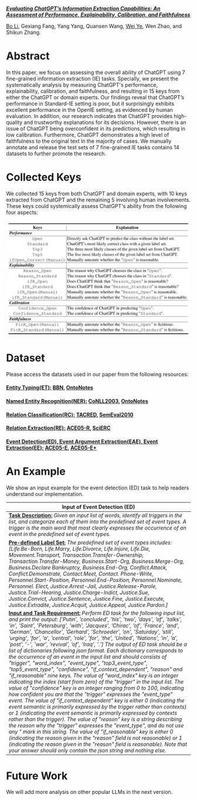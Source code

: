 [***Evaluating ChatGPT’s Information Extraction Capabilities: An Assessment of Performance, Explainability, Calibration, and Faithfulness***](https://arxiv.org/abs/2304.11633)

[Bo Li](https://deepblue666.github.io/), Gexiang Fang, Yang Yang, Quansen Wang, [Wei Ye](https://se.pku.edu.cn/kcl/weiye/), Wen Zhao, and Shikun Zhang. 


# Abstract

In this paper, we focus on assessing the overall ability of ChatGPT using 7 fine-grained information extraction (IE) tasks. Specially, we present the systematically analysis by measuring ChatGPT's performance, explainability, calibration, and faithfulness, and resulting in 15 keys from either the ChatGPT or domain experts. Our findings reveal that ChatGPT’s performance in Standard-IE setting is poor, but it surprisingly exhibits excellent performance in the OpenIE setting, as evidenced by human evaluation. In addition, our research indicates that ChatGPT provides high-quality and trustworthy explanations for its decisions. However, there is an issue of ChatGPT being overconfident in its predictions, which resulting in low calibration. Furthermore, ChatGPT demonstrates a high level of faithfulness to the original text in the majority of cases. We manually annotate and release the test sets of 7 fine-grained IE tasks contains 14 datasets to further promote the research. 

# Collected Keys

We collected 15 keys from both ChatGPT and domain experts, with 10 keys extracted from ChatGPT and the remaining 5 involving human involvements. These keys could systemically assess ChatGPT's ability from the following four aspects: 

![keys](https://github.com/pkuserc/ChatGPT_for_IE/blob/main/Image/keys.jpg)

# Dataset
Please access the datasets used in our paper from the following resources:

#### <ins>Entity Typing(ET):</ins>  [BBN](https://catalog.ldc.upenn.edu/LDC2005T33), [OntoNotes](https://catalog.ldc.upenn.edu/LDC2013T19)
#### <ins>Named Entity Recognition(NER):</ins>  [CoNLL2003](https://huggingface.co/datasets/conll2003), [OntoNotes](https://catalog.ldc.upenn.edu/LDC2013T19)
#### <ins>Relation Classification(RC):</ins>  [TACRED](https://nlp.stanford.edu/projects/tacred/), [SemEval2010](http://www.kozareva.com/downloads.html)
#### <ins>Relation Extraction(RE):</ins>  [ACE05-R](https://catalog.ldc.upenn.edu/LDC2006T06), [SciERC](http://nlp.cs.washington.edu/sciIE/)
#### <ins>Event Detection(ED), Event Argument Extraction(EAE), Event Extraction(EE):</ins>  [ACE05-E](https://catalog.ldc.upenn.edu/LDC2006T06), [ACE05-E+](https://catalog.ldc.upenn.edu/LDC2006T06)


# An Example

We show an input example for the event detection (ED) task to help readers understand our implementation.

|  **Input of Event Detection (ED)**  |
|  ---- |
| **<ins>Task Description:</ins>** *Given an input list of words, identify all triggers in the list, and categorize each of them into the predefined set of event types. A trigger is the main word that most clearly expresses the occurrence of an event in the predefined set of event types.* |
| **<ins>Pre-defined Label Set:<ins>** *The predefined set of event types includes: \[Life.Be-Born, Life.Marry, Life.Divorce, Life.Injure, Life.Die, Movement.Transport, Transaction.Transfer-Ownership, Transaction.Transfer-Money, Business.Start-Org, Business.Merge-Org, Business.Declare Bankruptcy, Business.End-Org, Conflict.Attack, Conflict.Demonstrate, Contact.Meet, Contact. Phone-Write, Personnel.Start-Position, Personnel.End-Position, Personnel.Nominate, Personnel. Elect, Justice.Arrest-Jail, Justice.Release-Parole, Justice.Trial-Hearing, Justice.Charge-Indict, Justice.Sue, Justice.Convict, Justice.Sentence, Justice.Fine, Justice.Execute, Justice.Extradite, Justice.Acquit, Justice.Appeal, Justice.Pardon.\]* |
| **<ins>Input and Task Requirement:<ins>** *Perform ED task for the following input list, and print the output: \[’Putin’, ’concluded’, ’his’, ’two’, ’days’, ’of’, ’talks’, ’in’, ’Saint’, ’Petersburg’, ’with’, ’Jacques’, ’Chirac’, ’of’, ’France’, ’and’, ’German’, ’Chancellor’, ’Gerhard’, ’Schroeder’, ’on’, ’Saturday’, ’still’, ’urging’, ’for’, ’a’, ’central’, ’role’, ’for’, ’the’, ’United’, ’Nations’, ’in’, ’a’, ’post’, ’-’, ’war’, ’revival’, ’of’, ’Iraq’, ’.’\] The output of ED task should be a list of dictionaries following json format. Each dictionary corresponds to the occurrence of an event in the input list and should consists of "trigger", "word_index", "event_type", "top3_event_type", "top5_event_type", "confidence", "if_context_dependent", "reason" and "if_reasonable" nine keys. The value of "word_index" key is an integer indicating the index (start from zero) of the "trigger" in the input list. The value of "confidence" key is an integer ranging from 0 to 100, indicating how confident you are that the "trigger" expresses the "event_type" event. The value of "if_context_dependent" key is either 0 (indicating the event semantic is primarily expressed by the trigger rather than contexts) or 1 (indicating the event semantic is primarily expressed by contexts rather than the trigger). The value of "reason" key is a string describing the reason why the "trigger" expresses the "event_type", and do not use any " mark in this string. The value of "if_reasonable" key is either 0 (indicating the reason given in the "reason" field is not reasonable) or 1 (indicating the reason given in the "reason" field is reasonable). Note that your answer should only contain the json string and nothing else.*  |


# Future Work

We will add more analysis on other popular LLMs in the next version.
